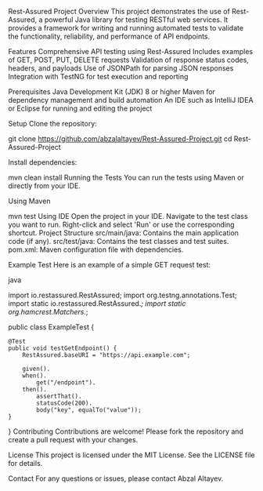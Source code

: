 Rest-Assured Project
Overview
This project demonstrates the use of Rest-Assured, a powerful Java library for testing RESTful web services. It provides a framework for writing and running automated tests to validate the functionality, reliability, and performance of API endpoints.

Features
Comprehensive API testing using Rest-Assured
Includes examples of GET, POST, PUT, DELETE requests
Validation of response status codes, headers, and payloads
Use of JSONPath for parsing JSON responses
Integration with TestNG for test execution and reporting

Prerequisites
Java Development Kit (JDK) 8 or higher
Maven for dependency management and build automation
An IDE such as IntelliJ IDEA or Eclipse for running and editing the project

Setup
Clone the repository:


git clone https://github.com/abzalaltayev/Rest-Assured-Project.git
cd Rest-Assured-Project

Install dependencies:

mvn clean install
Running the Tests
You can run the tests using Maven or directly from your IDE.

Using Maven

mvn test
Using IDE
Open the project in your IDE.
Navigate to the test class you want to run.
Right-click and select 'Run' or use the corresponding shortcut.
Project Structure
src/main/java: Contains the main application code (if any).
src/test/java: Contains the test classes and test suites.
pom.xml: Maven configuration file with dependencies.

Example Test
Here is an example of a simple GET request test:

java

import io.restassured.RestAssured;
import org.testng.annotations.Test;
import static io.restassured.RestAssured.*;
import static org.hamcrest.Matchers.*;

public class ExampleTest {

    @Test
    public void testGetEndpoint() {
        RestAssured.baseURI = "https://api.example.com";

        given().
        when().
            get("/endpoint").
        then().
            assertThat().
            statusCode(200).
            body("key", equalTo("value"));
    }
}
Contributing
Contributions are welcome! Please fork the repository and create a pull request with your changes.

License
This project is licensed under the MIT License. See the LICENSE file for details.

Contact
For any questions or issues, please contact Abzal Altayev.

